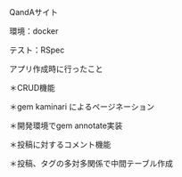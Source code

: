 QandAサイト

環境：docker

テスト：RSpec

アプリ作成時に行ったこと

＊CRUD機能

＊gem kaminari によるページネーション

＊開発環境でgem annotate実装

＊投稿に対するコメント機能

＊投稿、タグの多対多関係で中間テーブル作成
